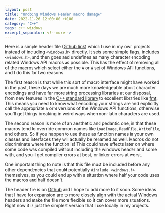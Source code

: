 ```yaml
---
layout: post
title: "Undoing Windows Header macro damage"
date: 2022-11-26 12:00:00 +0100
category: "C++"
tags: c++ windows
excerpt_separator: <!--more-->
---
```


Here is a simple header file ([Github link](https://github.com/DominikGrabiec/WindowsHeader/)) which I use in my own projects instead of including `<windows.h>` directly. It sets some simple flags, includes `<windows.h>`, and then goes and undefines as many character encoding related Windows API macros as possible. This has the effect of removing all of the macros which select either the `A` or `W` set of Windows API functions, and I do this for two reasons.

<!--more-->

The first reason is that while this sort of macro interface might have worked in the past, these days we are much more knowledgeable about character encodings and have far more string processing libraries at our disposal, from new features in the [C++ standard library](https://en.cppreference.com/w/cpp/string) to excellent libraries like [fmt](https://fmt.dev/). This means you need to know what encoding your strings are and explicitly call the appropriate `A` or `W` versions of the Windows API functions, otherwise you'll get things breaking in weird ways when non-latin characters are used.

The second reason is more of an aesthetic and pedantic one, in that these macros tend to override common names like `LoadImage`, `ReadFile`, `WriteFile`, and others. So if you happen to use these as function names in your own classes and interfaces they will actually be renamed as well. Macros do not discriminate where the function is! This could have effects later on where some code was compiled without including the windows header and some with, and you'll get compiler errors at best, or linker errors at worst.

One important thing to note is that this file must be included before any other dependencies that could potentially `#include <windows.h>` themselves, as you could end up with a situation where half your code uses the macros and half doesn't.

The header file is on [Github](https://github.com/DominikGrabiec/WindowsHeader/) and I hope to add more to it soon. Some ideas that I have for expansion are to more closely align with the actual Windows headers and make the file more flexible so it can cover more situations. Right now it is just the simplest version that I use locally in my projects.